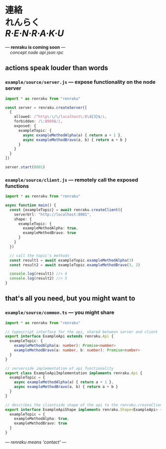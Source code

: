 
# 連絡 <br/> れんらく <br/> ***R·E·N·R·A·K·U***

— **renraku is coming soon** —  
&nbsp;&nbsp;&nbsp; *concept node api json rpc*

## actions speak louder than words

### `example/source/server.js` — expose functionality on the node server

```ts
import * as renraku from "renraku"

const server = renraku.createServer([
  {
    allowed: /^http\:\/\/localhost\:8\d{3}$/i,
    forbidden: /\:8989$/i,
    exposed: {
      exampleTopic: {
        async exampleMethodAlpha(a) { return a + 1 },
        async exampleMethodBravo(a, b) { return a + b }
      }
    }
  }
])

server.start(8001)
```

### `example/source/client.js` — remotely call the exposed functions

```ts
import * as renraku from "renraku"

async function main() {
  const {exampleTopic} = await renraku.createClient({
    serverUrl: "http://localhost:8001",
    shape: {
      exampleTopic: {
        exampleMethodAlpha: true,
        exampleMethodBravo: true
      }
    }
  })

  // call the topic's methods
  const result1 = await exampleTopic.exampleMethodAlpha(3)
  const result2 = await exampleTopic.exampleMethodBravo(3, 2)

  console.log(result1) //> 4
  console.log(result2) //> 5
}
```

## that's all you need, but you might want to 

### `example/source/common.ts` — you might share

```ts
import * as renraku from "renraku"

// typescript interface for the api, shared between server and client
export interface ExampleApi extends renraku.Api {
  exampleTopic: {
    exampleMethodAlpha(a: number): Promise<number>
    exampleMethodBravo(a: number, b: number): Promise<number>
  }
}

// serverside implementation of api functionality
export class ExampleApiImplementation implements renraku.Api {
  exampleTopic = {
    async exampleMethodAlpha(a) { return a + 1 },
    async exampleMethodBravo(a, b) { return a + b }
  }
}

// describes the clientside shape of the api to the renraku.createClient
export interface ExampleApiShape implements renraku.Shape<ExampleApi> {
  exampleTopic = {
    exampleMethodAlpha: true,
    exampleMethodBravo: true
  }
}

```

— *renraku means 'contact'* —
